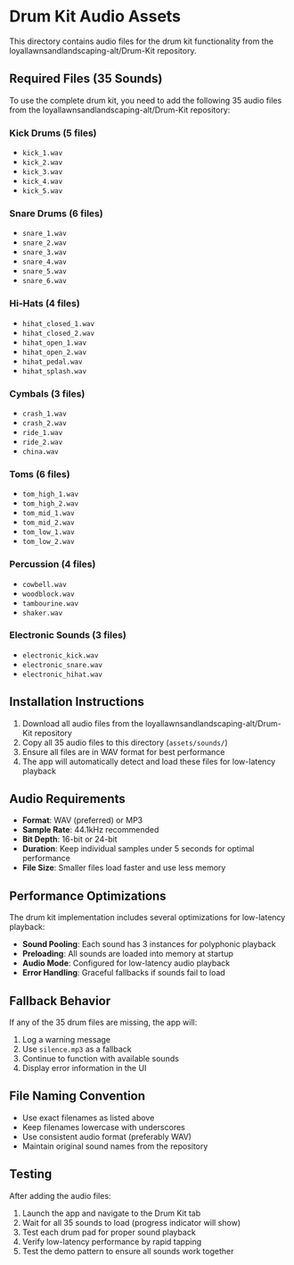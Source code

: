 
# Drum Kit Audio Assets

This directory contains audio files for the drum kit functionality from the loyallawnsandlandscaping-alt/Drum-Kit repository.

## Required Files (35 Sounds)

To use the complete drum kit, you need to add the following 35 audio files from the loyallawnsandlandscaping-alt/Drum-Kit repository:

### Kick Drums (5 files)
- `kick_1.wav`
- `kick_2.wav`
- `kick_3.wav`
- `kick_4.wav`
- `kick_5.wav`

### Snare Drums (6 files)
- `snare_1.wav`
- `snare_2.wav`
- `snare_3.wav`
- `snare_4.wav`
- `snare_5.wav`
- `snare_6.wav`

### Hi-Hats (4 files)
- `hihat_closed_1.wav`
- `hihat_closed_2.wav`
- `hihat_open_1.wav`
- `hihat_open_2.wav`
- `hihat_pedal.wav`
- `hihat_splash.wav`

### Cymbals (3 files)
- `crash_1.wav`
- `crash_2.wav`
- `ride_1.wav`
- `ride_2.wav`
- `china.wav`

### Toms (6 files)
- `tom_high_1.wav`
- `tom_high_2.wav`
- `tom_mid_1.wav`
- `tom_mid_2.wav`
- `tom_low_1.wav`
- `tom_low_2.wav`

### Percussion (4 files)
- `cowbell.wav`
- `woodblock.wav`
- `tambourine.wav`
- `shaker.wav`

### Electronic Sounds (3 files)
- `electronic_kick.wav`
- `electronic_snare.wav`
- `electronic_hihat.wav`

## Installation Instructions

1. Download all audio files from the loyallawnsandlandscaping-alt/Drum-Kit repository
2. Copy all 35 audio files to this directory (`assets/sounds/`)
3. Ensure all files are in WAV format for best performance
4. The app will automatically detect and load these files for low-latency playback

## Audio Requirements

- **Format**: WAV (preferred) or MP3
- **Sample Rate**: 44.1kHz recommended
- **Bit Depth**: 16-bit or 24-bit
- **Duration**: Keep individual samples under 5 seconds for optimal performance
- **File Size**: Smaller files load faster and use less memory

## Performance Optimizations

The drum kit implementation includes several optimizations for low-latency playback:

- **Sound Pooling**: Each sound has 3 instances for polyphonic playback
- **Preloading**: All sounds are loaded into memory at startup
- **Audio Mode**: Configured for low-latency audio playback
- **Error Handling**: Graceful fallbacks if sounds fail to load

## Fallback Behavior

If any of the 35 drum files are missing, the app will:
1. Log a warning message
2. Use `silence.mp3` as a fallback
3. Continue to function with available sounds
4. Display error information in the UI

## File Naming Convention

- Use exact filenames as listed above
- Keep filenames lowercase with underscores
- Use consistent audio format (preferably WAV)
- Maintain original sound names from the repository

## Testing

After adding the audio files:
1. Launch the app and navigate to the Drum Kit tab
2. Wait for all 35 sounds to load (progress indicator will show)
3. Test each drum pad for proper sound playback
4. Verify low-latency performance by rapid tapping
5. Test the demo pattern to ensure all sounds work together
